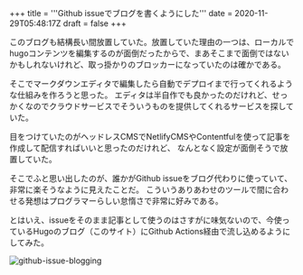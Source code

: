 +++
title = '''Github issueでブログを書くようにした'''
date = 2020-11-29T05:48:17Z
draft = false
+++

このブログも結構長い間放置していた。放置していた理由の一つは、ローカルでhugoコンテンツを編集するのが面倒だったからで、まあそこまで面倒ではないかもしれないけれど、取っ掛かりのブロッカーになっていたのは確かである。

そこでマークダウンエディタで編集したら自動でデプロイまで行ってくれるような仕組みを作ろうと思った。
エディタは半自作でも良かったのだけれど、せっかくなのでクラウドサービスでそういうものを提供してくれるサービスを探していた。

目をつけていたのがヘッドレスCMSでNetlifyCMSやContentfulを使って記事を作成して配信すればいいと思ったのだけれど、
なんとなく設定が面倒そうで放置していた。

そこでふと思い出したのが、誰かがGithub issueをブログ代わりに使っていて、非常に楽そうなように見えたことだ。
こういうありあわせのツールで間に合わせる発想はプログラマーらしい怠惰さで非常に好みである。

とはいえ、issueをそのまま記事として使うのはさすがに味気ないので、今使っているHugoのブログ（このサイト）にGithub Actions経由で流し込めるようにしてみた。

![github-issue-blogging](https://user-images.githubusercontent.com/3453386/100534411-db6c9c00-3251-11eb-9bea-77cfb159820e.png)


